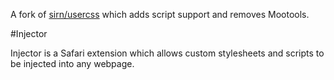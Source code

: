 A fork of [sirn/usercss](http://github.com/sirn/usercss) which adds script support and removes Mootools.

#Injector

Injector is a Safari extension which allows custom stylesheets and scripts to be injected into any webpage.